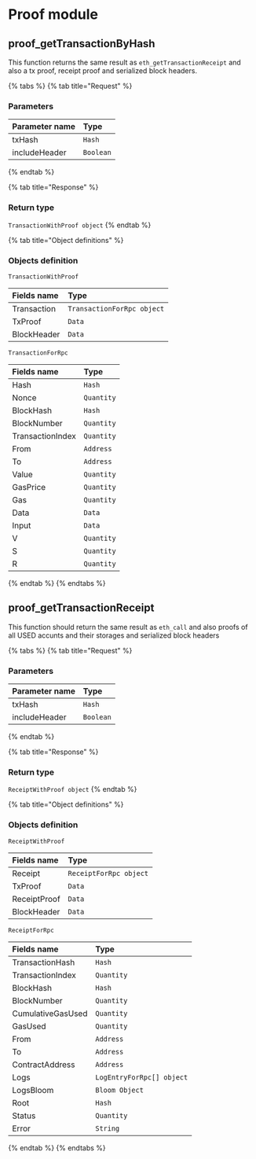 # Proof module

## proof\_getTransactionByHash

This function returns the same result as `eth_getTransactionReceipt` and also a tx proof, receipt proof and serialized block headers.

{% tabs %}
{% tab title="Request" %}
### **Parameters**

| Parameter name | Type |
| :--- | :--- |
| txHash | `Hash` |
| includeHeader | `Boolean` |
{% endtab %}

{% tab title="Response" %}
### Return type

`TransactionWithProof object`
{% endtab %}

{% tab title="Object definitions" %}
### Objects definition

`TransactionWithProof`

| Fields name | Type |
| :--- | :--- |
| Transaction | `TransactionForRpc object` |
| TxProof | `Data` |
| BlockHeader | `Data` |

`TransactionForRpc`

| Fields name | Type |
| :--- | :--- |
| Hash | `Hash` |
| Nonce | `Quantity` |
| BlockHash | `Hash` |
| BlockNumber | `Quantity` |
| TransactionIndex | `Quantity` |
| From | `Address` |
| To | `Address` |
| Value | `Quantity` |
| GasPrice | `Quantity` |
| Gas | `Quantity` |
| Data | `Data` |
| Input | `Data` |
| V | `Quantity` |
| S | `Quantity` |
| R | `Quantity` |
{% endtab %}
{% endtabs %}

## proof\_getTransactionReceipt

This function should return the same result as `eth_call` and also proofs of all USED accunts and their storages and serialized block headers

{% tabs %}
{% tab title="Request" %}
### **Parameters**

| Parameter name | Type |
| :--- | :--- |
| txHash | `Hash` |
| includeHeader | `Boolean` |
{% endtab %}

{% tab title="Response" %}
### Return type

`ReceiptWithProof object`
{% endtab %}

{% tab title="Object definitions" %}
### Objects definition

`ReceiptWithProof`

| Fields name | Type |
| :--- | :--- |
| Receipt | `ReceiptForRpc object` |
| TxProof | `Data` |
| ReceiptProof | `Data` |
| BlockHeader | `Data` |

`ReceiptForRpc`

| Fields name | Type |
| :--- | :--- |
| TransactionHash | `Hash` |
| TransactionIndex | `Quantity` |
| BlockHash | `Hash` |
| BlockNumber | `Quantity` |
| CumulativeGasUsed | `Quantity` |
| GasUsed | `Quantity` |
| From | `Address` |
| To | `Address` |
| ContractAddress | `Address` |
| Logs | `LogEntryForRpc[] object` |
| LogsBloom | `Bloom Object` |
| Root | `Hash` |
| Status | `Quantity` |
| Error | `String` |
{% endtab %}
{% endtabs %}

